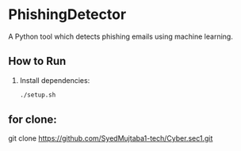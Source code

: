 # PhishingDetector  
A Python tool which detects phishing emails using machine learning.

## How to Run
1. Install dependencies:
   ```bash
   ./setup.sh

## for clone:

git clone https://github.com/SyedMujtaba1-tech/Cyber.sec1.git
